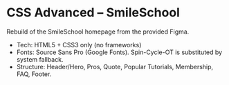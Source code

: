 # CSS Advanced – SmileSchool

Rebuild of the SmileSchool homepage from the provided Figma.

- Tech: HTML5 + CSS3 only (no frameworks)
- Fonts: Source Sans Pro (Google Fonts). Spin-Cycle-OT is substituted by system fallback.
- Structure: Header/Hero, Pros, Quote, Popular Tutorials, Membership, FAQ, Footer.

